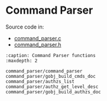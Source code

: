 # Command Parser

Source code in:

- [command_parser.c](https://github.com/artgins/yunetas/blob/main/kernel/c/gobj-c/src/command_parser.c)
- [command_parser.h](https://github.com/artgins/yunetas/blob/main/kernel/c/gobj-c/src/command_parser.h)

```{toctree}
:caption: Command Parser functions
:maxdepth: 2

command_parser/command_parser
command_parser/gobj_build_cmds_doc
command_parser/authzs_list
command_parser/authz_get_level_desc
command_parser/gobj_build_authzs_doc


```
